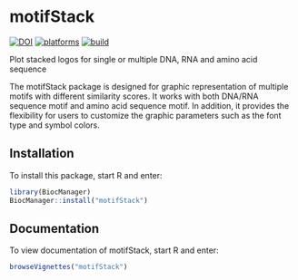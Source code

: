 # motifStack

[![DOI](https://img.shields.io/badge/DOI-10.1038%2Fnmeth.4555-brightgreen.svg)](https://doi.org/10.1038/nmeth.4555)
[![platforms](http://bioconductor.org/shields/availability/devel/motifStack.svg)](http://bioconductor.org/packages/devel/bioc/html/motifStack.html)
[![build](http://bioconductor.org/shields/build/devel/bioc/motifStack.svg)](http://bioconductor.org/packages/devel/bioc/html/motifStack.html)

Plot stacked logos for single or multiple DNA, RNA and amino acid sequence

The motifStack package is designed for graphic representation of multiple motifs with different similarity scores. It works with both DNA/RNA sequence motif and amino acid sequence motif. In addition, it provides the flexibility for users to customize the graphic parameters such as the font type and symbol colors.

## Installation

To install this package, start R and enter:

```r
library(BiocManager)
BiocManager::install("motifStack")
```

## Documentation

To view documentation of motifStack, start R and enter:
```r
browseVignettes("motifStack")
```


